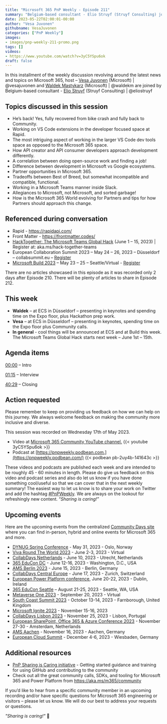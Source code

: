 ```yaml
---
title: "Microsoft 365 PnP Weekly - Episode 211"
summary: "Belgium-based consultant - Elio Struyf (Struyf Consulting) joins Microsoft’s Vesa Juvonen and Waldek Mastykarz to discuss dev tool development, work in Google world, opportunities for Partners in Microsoft 365 and more. No articles in this episode."
date: 2023-05-22T02:00:01-00:00
author: "Vesa Juvonen"
githubname: VesaJuvonen
categories: ["PnP Weekly"]
images:
- images/pnp-weekly-211-promo.png
tags: []
videos:
- https://www.youtube.com/watch?v=3yC5YSpu6ok
draft: false
---
```


In this installment of the weekly discussion revolving around the latest news and topics on Microsoft 365, host – [Vesa Juvonen](https://twitter.com/vesajuvonen) (Microsoft) | @vesajuvonen and [Waldek Mastykarz](https://twitter.com/waldekm) (Microsoft) | @waldekm are joined by Belgium-based consultant - [Elio Struyf](https://twitter.com/eliostruyf) (Struyf Consulting) \| @eliostruyf


## Topics discussed in this session

* He’s back! Yes, fully recovered from bike crash and fully back to Community.
* Working on VS Code extensions in the developer focused space at Rapid.
* The most intriguing aspect of working in the larger VS Code dev tools space as opposed to the Microsoft 365 space.
* How API creator and API consumer developers approach development differently.
* A correlation between doing open-source work and finding a job!
* Difference between development in Microsoft vs Google ecosystems.
* Partner opportunities in Microsoft 365.
* Tradeoffs between Best of Breed, but somewhat incompatible and compatible, functional.
* Working in a Microsoft Teams manner inside Slack.
* Allegiances to Microsoft, not Microsoft, and sorted garbage!
* How is the Microsoft 365 World evolving for Partners and tips for how Partners should approach this change.

## Referenced during conversation

* Rapid - <https://rapidapi.com/>
* Front Matter - <https://frontmatter.codes/>
* [HackTogether: The Microsoft Teams Global Hack](https://github.com/microsoft/hack-together-teams) (June 1 – 15, 2023) \| Register at: aka.ms/hack-together-teams
* European Collaboration Summit 2023 – May 24 – 26, 2023 – Düsseldorf – collabsummit.eu – [Register](https://www.collabsummit.eu/)
* [Microsoft Build 2023](https://build.microsoft.com/home) – May 23 – 25 – Seattle/Virtual - [Register](https://register.build.microsoft.com/)

There are no articles showcased in this episode as it was recorded only 2 days after Episode 210.  There will be plenty of articles to share in Episode 212.

## This week

* **Waldek** – at ECS in Düsseldorf – presenting in keynotes and spending time on the Expo floor, plus Hackathon prep work.
* **Vesa** – at ECS in Düsseldorf – presenting in keynotes, spending time on the Expo floor plus Community calls.
* **In general** - cool things will be announced at ECS and at Build this week. The Microsoft Teams Global Hack starts next week – June 1st – 15th.

## Agenda items

[00:00](https://youtu.be/3yC5YSpu6ok?t=0) – Intro

[01:15](https://youtu.be/3yC5YSpu6ok?t=75) – Interview

[40:29](https://youtu.be/3yC5YSpu6ok?t=2429) – Closing

## Action requested

Please remember to keep on providing us feedback on how we can help on this journey. We always welcome feedback on making the community more inclusive and diverse.

This session was recorded on Wednesday 17th of May 2023.

*   Video at [Microsoft 365 Community YouTube channel.](https://aka.ms/m365pnp-videos)
    {{< youtube 3yC5YSpu6ok >}}
*   Podcast at [https://pnpweekly.podbean.com.](https://pnpweekly.podbean.com/)
    {{< podbean pb-2uy4b-141643c >}}

These videos and podcasts are published each week and are intended to be roughly 45 - 60 minutes in length.  Please do give us feedback on this video and podcast series and also do let us know if you have done something cool/useful so that we can cover that in the next weekly summary! The easiest way to let us know is to share your work on Twitter and add the hashtag [#PnPWeekly](https://twitter.com/search?q=%23pnpweekly). We are always on the lookout for refreshingly new content. “_Sharing is caring!”_


## Upcoming events

Here are the upcoming events from the centralized [Community Days site](https://communitydays.org/events?when=upcoming) where you can find in-person, hybrid and online events for Microsoft 365 and more.

* [DYNUG Spring Conference](https://www.communitydays.org/event/2023-05-31/dynug-spring-conference) - May 31, 2023 - Oslo, Norway
* [Viva Round The World 2023](https://www.vivaexplorers.com/vivaroundtheworld/) - June 2-3, 2023 - Virtual
* [CollabDays Netherlands](https://www.communitydays.org/event/2023-06-10/collabdays-netherlands-2023) - June 10, 2023 - Utrecht, Netherlands
* [365 EduCon DC](https://365educon.com/DC/) - June 12-16, 2023 - Washington, D.C., USA
* [AMS Berlin 2023](https://www.communitydays.org/event/2023-06-15/amsberlin-2023) - June 15, 2023 - Berlin, Germany
* [CollabDays Central Europe](https://www.collabdays.org/2023-ce/) - June 17, 2023 - Zurich, Switzerland
* [European Power Platform conference](https://www.sharepointeurope.com/european-power-platform-conference/), June 20-22, 2023 - Dublin, Ireland
* [365 EduCon Seattle](https://365educon.com/Seattle/) – August 21-25, 2023 - Seattle, WA, USA
* [Metaverse One 2023](https://www.communitydays.org/event/2023-09-20/metaverse-one-2023) - September 20, 2023 - Virtual
* [South Coast Summit 2023](https://www.southcoastsummit.com/) - October 13-14, 2023 - Farnborough, United Kingdom
* [Microsoft Ignite 2023](https://ignite.microsoft.com/) - November 15-16, 2023
* [CollabDays Lisbon 2023](https://www.collabdays.org/2023-lisbon/) - November 25, 2023 - Lisbon, Portugal
* [European SharePoint, Office 365 & Azure Conference 2023](https://www.sharepointeurope.com/) - November 27-30 - Amsterdam, Netherlands
* [AMS Aachen](https://www.communitydays.org/event/2023-11-16/ams-aachen) - November 16, 2023 - Aachen, Germany
* [European Cloud Summit](https://www.cloudsummit.eu/) - December 4-6, 2023 - Wiesbaden, Germany

## Additional resources

* [PnP Sharing is Caring initiative](https://aka.ms/sharing-is-caring) - Getting started guidance and training for using GitHub and contributing to the community
* Check out all the great community calls, SDKs, and tooling for Microsoft 365 and Power Platform from <https://aka.ms/m365/community>

If you’d like to hear from a specific community member in an upcoming recording and/or have specific questions for Microsoft 365 engineering or visitors – please let us know. We will do our best to address your requests or questions.

_"Sharing is caring!"_ 🧡
